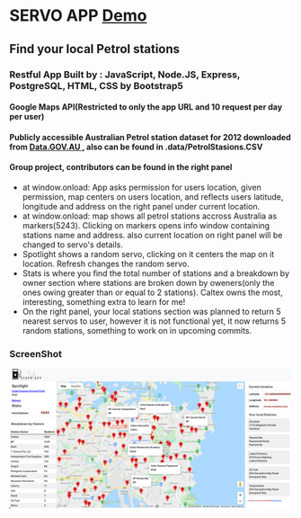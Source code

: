 # SERVO APP <a href="https://servo-app-heroku.herokuapp.com/"> Demo </a>
## Find your local Petrol stations
### Restful App Built by : JavaScript, Node.JS, Express, PostgreSQL, HTML, CSS by Bootstrap5
#### Google Maps API(Restricted to only the app URL and 10 request per day per user) 
#### Publicly accessible Australian Petrol station dataset for 2012 downloaded from <a href="https://data.gov.au/"> Data.GOV.AU </a> , also can be found in .data/PetrolStasions.CSV
#### Group project, contributors can be found in the right panel

- at window.onload: App asks permission for users location, given permission, map centers on users location, and reflects users latitude, longitude and address on the right panel under current location.
- at window.onload: map shows all petrol stations accross Australia as markers(5243). Clicking on markers opens info window containing stations name and address. also current location on right panel will be changed to servo's details.
- Spotlight shows a random servo, clicking on it centers the map on it location. Refresh changes the random servo.
- Stats is where you find the total number of stations and a breakdown by owner section where stations are broken down by oweners(only the ones owing greater than or equal to 2 stations). Caltex owns the most, interesting, something extra to learn for me!
- On the right panel, your local stations section was planned to return 5 nearest servos to user, however it is not functional yet, it now returns 5 random stations, something to work on in upcoming commits. 











### ScreenShot
![Screenshot](servo_ss.png)



